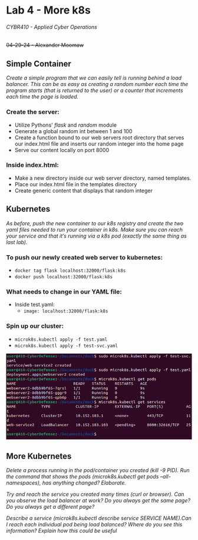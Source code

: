 # Lab 4 - More k8s
###### CYBR410 - Applied Cyber Operations 
~~04-29-24 - Alexander Moomaw~~
## Simple Container
*Create a simple program that we can easily tell is running behind a load balancer. This can be as easy as creating a random number each time the program starts (that is returned to the user) or a counter that increments each time the page is loaded.*

### Create the server:
- Utilize Pythons' *flask* and *random* module
- Generate a global random int between 1 and 100 
- Create a function bound to our web servers root directory that serves our index.html file and inserts our random integer into the home page
- Serve our content locally on port 8000

### Inside index.html:
- Make a new directory inside our web server directory, named templates.
- Place our index.html file in the templates directory
- Create generic content that displays that random integer

## Kubernetes
*As before, push the new container to our k8s registry and create the two yaml files needed to run your container in k8s.  Make sure you can reach your service and that it’s running via a k8s pod (exactly the same thing as last lab).*
### To push our newly created web server to kubernetes:
- `docker tag flask localhost:32000/flask:k8s`
- `docker push localhost:32000/flask:k8s`


### What needs to change in our YAML file:
- Inside test.yaml:
	- `image: localhost:32000/flask:k8s`


### Spin up our cluster:
- `microk8s.kubectl apply -f test.yaml`
- `microk8s.kubectl apply -f test-svc.yaml`


![microk8s](microk8s.png)

## More Kubernetes
*Delete a process running in the pod/container you created (kill -9 PID). Run the command that shows the pods (microk8s.kubectl get pods –all-namespaces), has anything changed? Elaborate.*

*Try and reach the service you created many times (curl or browser). Can you observe the load balancer at work? Do you always get the same page? Do you always get a different page?*

*Describe a service (microk8s.kubectl describe service SERVICE NAME).Can I reach each individual pod being load balanced? Where do you see this information? Explain how this could be useful*

